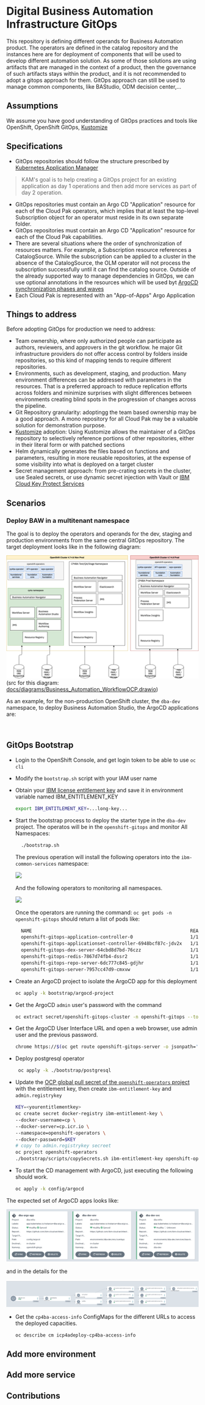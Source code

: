 # Digital Business Automation Infrastructure GitOps

This repository is defining different operands for Business Automation product. The operators are defined
in the catalog repository and the instances here are for deployment of components that will be used
to develop different automation solution.
As some of those solutions are using artifacts that are managed in the context of a product, then the 
governance of such artifacts stays within the product, and it is not recommended to adopt a gitops
approach for them. 
GitOps approach can still be used to manage common components, like BAStudio, ODM decision center,...

## Assumptions

We assume you have good understanding of GitOps practices and tools like OpenShift, OpenShift GitOps, [Kustomize](https://kustomize.io) 

## Specifications

* GitOps repositories should follow the structure prescribed by [Kubernetes Application Manager](https://github.com/redhat-developer/kam)

> KAM's goal is to help creating a GitOps project for an existing application as day 1 operations and then add more services as part of day 2 operation.

* GitOps repositories must contain an Argo CD "Application" resource for each of the Cloud Pak operators, 
which implies that at least the top-level Subscription object for an operator must reside in its own separate folder. 
* GitOps repositories must contain an Argo CD "Application" resource for each of the Cloud Pak capabilities.
* There are several situations where the order of synchronization of resources matters. For example, a 
Subscription resource references a CatalogSource. While the subscription can be applied to a cluster in the
 absence of the CatalogSource, the OLM operator will not process the subscription successfully until it can find 
 the catalog source. Outside of the already supported way to manage dependencies in GitOps, we can use  optional annotations in the resources
which will be used byt [ArgoCD synchronization phases and waves](https://argo-cd.readthedocs.io/en/stable/user-guide/sync-waves/)
* Each Cloud Pak is represented with an "App-of-Apps" Argo Application

## Things to address

Before adopting GitOps for production we need to address:

* Team ownership, where only authorized people can participate as authors, reviewers, and approvers in the git workflow.
he major Git infrastructure providers do not offer access control by folders inside repositories, so this kind of mapping tends to require different repositories.
* Environments, such as development, staging, and production. Many environment differences can be addressed with 
parameters in the resources. That is a preferred approach to reduce replication efforts across folders and minimize 
surprises with slight differences between environments creating blind spots in the progression of changes across 
the pipeline.
* Git Repository granularity: adoptingg the team based ownership may be a good approach. A mono repository for all Cloud Pak
may be a valuable solution for demonstration purpose.
* [Kustomize](https://kustomize.io) adoption: Using Kustomize allows the maintainer of a GitOps repository to selectively reference portions 
of other repositories, either in their literal form or with patched sections
* Helm dynamically generates the files based on functions and parameters, resulting in more reusable repositories, at the expense of 
some visibility into what is deployed on a target cluster
* Secret management approach: from pre-crating secrets in the cluster, use Sealed secrets, or use dynamic secret injection with Vault or [IBM Cloud Key Protect Services](https://www.ibm.com/cloud/key-protect)

## Scenarios

### Deploy BAW in a multitenant namespace 

The goal is to deploy the operators and operands for the dev, staging and production environments 
from the same central GitOps repository. The target deployment looks like in the following diagram:

![](./docs/images/BAW_BAI.png)
(src for this diagram: [docs/diagrams/Business_Automation_WorkflowOCP.drawio](https://github.com/ibm-cloud-architecture/dba-gitops-catalog/tree/main/docs/diagrams/BAW_BAI.drawio))

As an example, for the non-production OpenShift cluster, the `dba-dev` namespace, to deploy Business Automation Studio, the ArgoCD applications are:

![]()


## GitOps Bootstrap

* Login to the OpenShift Console, and get login token to be able to use `oc cli`
* Modify the `bootstrap.sh` script with your IAM user name
* Obtain your [IBM license entitlement key](https://github.com/IBM/cloudpak-gitops/blob/main/docs/install.md#obtain-an-entitlement-key) 
and save it in environment variable named IBM_ENTITLEMENT_KEY

    ```sh
    export IBM_ENTITLEMENT_KEY=...long-key...
    ```

* Start the bootstrap process to deploy the starter type in the `dba-dev` project. The operatos will be in the
`openshift-gitops` and monitor All Namespaces: 

  ```sh
    ./bootstrap.sh
  ```
  
  The previous operation will install the following operators into the `ibm-common-services` namespace:

  ![](./docs/imags/ics-operators.png)

  And the following operators to monitoring all namespaces. 

  ![](./docs/imags/OCPconsole-baoperators.png)

  Once the operators are running the command: `oc get pods -n openshift-gitops` should return
a list of pods like:

  ```sh
    NAME                                                          READY   STATUS    RESTARTS   AGE
    openshift-gitops-application-controller-0                     1/1     Running   0          4h5m
    openshift-gitops-applicationset-controller-6948bcf87c-jdv2x   1/1     Running   0          4h5m
    openshift-gitops-dex-server-64cbd8d7bd-76czz                  1/1     Running   0          4h5m
    openshift-gitops-redis-7867d74fb4-dssr2                       1/1     Running   0          4h5m
    openshift-gitops-repo-server-6dc777c845-gdjhr                 1/1     Running   0          4h5m
    openshift-gitops-server-7957cc47d9-cmxvw                      1/1     Running   0          4h5m
  ```


* Create an ArgoCD project to isolate the ArgoCD app for this deployment

    ```sh
    oc apply -k bootstrap/argocd-project 
    ```

* Get the ArgoCD `admin` user's password with the command

    ```sh
    oc extract secret/openshift-gitops-cluster -n openshift-gitops --to=-
    ```

* Get the ArgoCD User Interface URL and open a web browser, use admin user and the previous password.

   ```sh
   chrome https://$(oc get route openshift-gitops-server -o jsonpath='{.status.ingress[].host}'  -n openshift-gitops)
   ```

* Deploy postgresql operator

   ```sh
    oc apply -k ./bootstrap/postgresql 
   ```

* Update the [OCP global pull secret of the `openshift-operators` project](https://github.com/IBM/cloudpak-gitops/blob/main/docs/install.md#update-the-ocp-global-pull-secret)
with the entitlement key, then create `ibm-entitlement-key` and `admin.registrykey`

    ```sh
    KEY=<yourentitlementkey>
    oc create secret docker-registry ibm-entitlement-key \
    --docker-username=cp \
    --docker-server=cp.icr.io \
    --namespace=openshift-operators \
    --docker-password=$KEY 
    # copy to admin.registrykey secreet
    oc project openshift-operators
    ./bootstrap/scripts/copySecrets.sh ibm-entitlement-key openshift-operators admin.registrykey
    ```

* To start the CD management with ArgoCD, just executing the following should work.

  ```sh
  oc apply -k config/argocd
  ```

 The expected set of ArgoCD apps looks like:

 ![](./docs/images/argocd-apps.png)

  and in the details for the 

 ![](./docs/images/argocd-baw-svc.png)

* Get the  `cp4ba-access-info` ConfigMaps for the different URLs to access the deployed capacities.

  ```sh
  oc describe cm icp4adeploy-cp4ba-access-info
  ```


## Add more environment

## Add more service 


## Contributions
